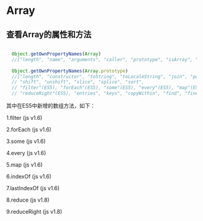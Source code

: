 # Array

## 查看Array的属性和方法

```javascript

  Object.getOwnPropertyNames(Array) 
  //["length", "name", "arguments", "caller", "prototype", "isArray", "from", "of", "observe", "unobserve"]
  
  Object.getOwnPropertyNames(Array.prototype) 
  //["length", "constructor", "toString", "toLocaleString", "join", "pop", "push", "concat", "reverse", 
  // "shift", "unshift", "slice", "splice", "sort", 
  // "filter"(ES5), "forEach"(ES5), "some"(ES5), "every"(ES5), "map"(ES5), "indexOf"(ES5),"lastIndexOf"(ES5), "reduce"(ES5),  
  // "reduceRight"(ES5), "entries", "keys", "copyWithin", "find", "findIndex", "fill"]

```

其中在ES5中新增的数组方法，如下：

1.filter (js v1.6)

2.forEach (js v1.6)

3.some (js v1.6)

4.every (js v1.6)

5.map (js v1.6)

6.indexOf (js v1.6)

7.lastIndexOf (js v1.6)

8.reduce (js v1.8)

9.reduceRight (js v1.8)



  
